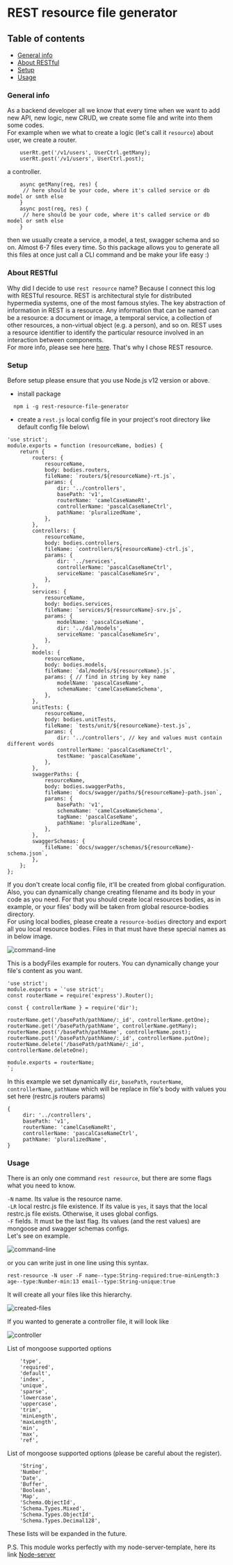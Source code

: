 # REST resource file generator

## Table of contents
* [General info](#general-info)
* [About RESTful](#about-RESTful)
* [Setup](#setup)
* [Usage](#usage)

### General info
As a backend developer all we know that every time when we want to add new API, new logic, new CRUD, we create some file and write into them some codes.\
For example when we what to create a logic (let's call it `resource`) about user, we create
a router. 
```
    userRt.get('/v1/users', UserCtrl.getMany);
    userRt.post('/v1/users', UserCtrl.post);
```
a controller. 
```
    async getMany(req, res) {
     // here should be your code, where it's called service or db model or smth else
    }
    async post(req, res) {
     // here should be your code, where it's called service or db model or smth else
    }
```
then we usually create a service, a model, a test, swagger schema and so on. Almost 6-7 files every time.
So this package allows you to generate all this files at once just call a CLI command and be make your life easy :)  


### About RESTful
Why did I decide to use `rest resource` name? Because I connect this log with RESTful resource. REST is architectural style for distributed hypermedia systems, one of the most famous styles. The key abstraction of information in REST is a resource. Any information that can be named can be a resource: a document or image, a temporal service, a collection of other resources, a non-virtual object (e.g. a person), and so on. REST uses a resource identifier to identify the particular resource involved in an interaction between components. \
For more info, please see here [here](https://restfulapi.net/). That's why I chose REST resource.

### Setup
Before setup please ensure that you use Node.js v12 version or above.
* install package
```
  npm i -g rest-resource-file-generator
```
* create a `rest.js` local config file in your project's root directory like default config file below\
```
'use strict';
module.exports = function (resourceName, bodies) {
    return {
        routers: {
            resourceName,
            body: bodies.routers,
            fileName: `routers/${resourceName}-rt.js`,
            params: {
                dir: '../controllers',
                basePath: 'v1',
                routerName: 'camelCaseNameRt',
                controllerName: 'pascalCaseNameCtrl',
                pathName: 'pluralizedName',
            },
        },
        controllers: {
            resourceName,
            body: bodies.controllers,
            fileName: `controllers/${resourceName}-ctrl.js`,
            params: {
                dir: '../services',
                controllerName: 'pascalCaseNameCtrl',
                serviceName: 'pascalCaseNameSrv',
            },
        },
        services: {
            resourceName,
            body: bodies.services,
            fileName: `services/${resourceName}-srv.js`,
            params: {
                modelName: 'pascalCaseName',
                dir: '../dal/models',
                serviceName: 'pascalCaseNameSrv',
            },
        },
        models: {
            resourceName,
            body: bodies.models,
            fileName: `dal/models/${resourceName}.js`,
            params: { // find in string by key name
                modelName: 'pascalCaseName',
                schemaName: 'camelCaseNameSchema',
            },
        },
        unitTests: {
            resourceName,
            body: bodies.unitTests,
            fileName: `tests/unit/${resourceName}-test.js`,
            params: {
                dir: '../controllers', // key and values must contain different words
                controllerName: 'pascalCaseNameCtrl',
                testName: 'pascalCaseName',
            },
        },
        swaggerPaths: {
            resourceName,
            body: bodies.swaggerPaths,
            fileName: `docs/swagger/paths/${resourceName}-path.json`,
            params: {
                basePath: 'v1',
                schemaName: 'camelCaseNameSchema',
                tagName: 'pascalCaseName',
                pathName: 'pluralizedName',
            },
        },
        swaggerSchemas: {
            fileName: `docs/swagger/schemas/${resourceName}-schema.json`,
        },
    };
};
```
If you don't create local config file, it'll be created from global configuration.
Also, you can dynamically change creating filename and its body in your code as you need. For that you should create local resources bodies, as in example, or your files' body will be taken from global resource-bodies directory.  
For using local bodies, please create a `resource-bodies` directory and export all you local resource bodies. Files in that must have these special names as in below image.

<img src="https://github.com/Vladinho10/rest-resource-file-generator/blob/main/files/bodies.png?raw=true"  alt="command-line"/> 

This is a bodyFiles example for routers. You can dynamically change your file's content as you want.
```
'use strict';
module.exports = `'use strict';
const routerName = require('express').Router();

const { controllerName } = require('dir');

routerName.get('/basePath/pathName/:_id', controllerName.getOne);
routerName.get('/basePath/pathName', controllerName.getMany);
routerName.post('/basePath/pathName', controllerName.post);
routerName.put('/basePath/pathName/:_id', controllerName.putOne);
routerName.delete('/basePath/pathName/:_id', controllerName.deleteOne);

module.exports = routerName;
`;
``` 

In this example we set dynamically `dir`, `basePath`, `routerName`, `controllerName`, `pathName` which will be replace in file's body with values you set here (restrc.js  routers params)
```
{
     dir: '../controllers',
     basePath: 'v1',
     routerName: 'camelCaseNameRt',
     controllerName: 'pascalCaseNameCtrl',
     pathName: 'pluralizedName',
}
```

### Usage
There is an only one command `rest resource`, but there are some flags what you need to know.

`-N` name. Its value is the resource name.   
`-LR` local restrc.js file existence. If its value is `yes`, it says that the local restrc.js file exists. Otherwise, it uses global configs.   
`-F` fields. It must be the last flag. Its values (and the rest values) are mongoose and swagger schemas configs.  
Let's see on example.

<img src="https://github.com/Vladinho10/rest-resource-file-generator/blob/main/files/command-line.png?raw=true"  alt="command-line"/> 

or you can write just in one line using this syntax.
```
rest-resource -N user -F name--type:String-required:true-minLength:3 age--type:Number-min:13 email--type:String-unique:true
```
It will create all your files like this hierarchy.

<img src="https://github.com/Vladinho10/rest-resource-file-generator/blob/main/files/created-files.png?raw=true"  alt="created-files"/>

If you wanted to generate a controller file, it will look like

<img src="https://github.com/Vladinho10/rest-resource-file-generator/blob/main/files/controller.png?raw=true"  alt="controller"/> 


List of mongoose supported options 
```
    'type',
    'required',
    'default',
    'index',
    'unique',
    'sparse',
    'lowercase',
    'uppercase',
    'trim',
    'minLength',
    'maxLength',
    'min',
    'max',
    'ref',
```
List of mongoose supported options (please be careful about the register).
```
    'String',
    'Number',
    'Date',
    'Buffer',
    'Boolean',
    'Map',
    'Schema.ObjectId',
    'Schema.Types.Mixed',
    'Schema.Types.ObjectId',
    'Schema.Types.Decimal128',
```
These lists will be expanded in the future.

P.S. This module works perfectly with my node-server-template, here its link [Node-server](https://github.com/Vladinho10/node-server-template)
